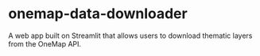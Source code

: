 # onemap-data-downloader
A web app built on Streamlit that allows users to download thematic layers from the OneMap API.
